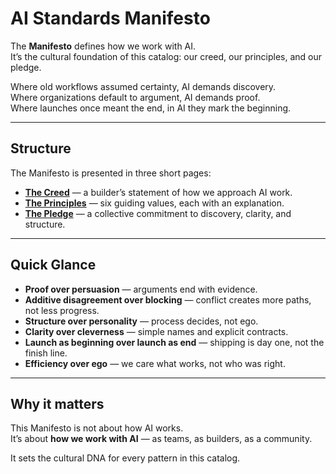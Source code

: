 # AI Standards Manifesto

The **Manifesto** defines how we work with AI.  
It’s the cultural foundation of this catalog: our creed, our principles, and our pledge.  

Where old workflows assumed certainty, AI demands discovery.  
Where organizations default to argument, AI demands proof.  
Where launches once meant the end, in AI they mark the beginning.  

---

## Structure

The Manifesto is presented in three short pages:

- [**The Creed**](./creed.md) — a builder’s statement of how we approach AI work.  
- [**The Principles**](./principles.md) — six guiding values, each with an explanation.  
- [**The Pledge**](./pledge.md) — a collective commitment to discovery, clarity, and structure.  

---

## Quick Glance

- **Proof over persuasion** — arguments end with evidence.  
- **Additive disagreement over blocking** — conflict creates more paths, not less progress.  
- **Structure over personality** — process decides, not ego.  
- **Clarity over cleverness** — simple names and explicit contracts.  
- **Launch as beginning over launch as end** — shipping is day one, not the finish line.  
- **Efficiency over ego** — we care what works, not who was right.  

---

## Why it matters

This Manifesto is not about how AI works.  
It’s about **how we work with AI** — as teams, as builders, as a community.  

It sets the cultural DNA for every pattern in this catalog.  
